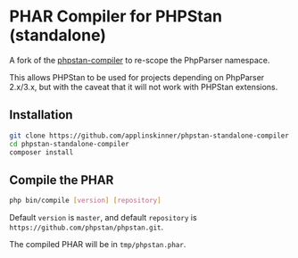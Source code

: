 # PHAR Compiler for PHPStan (standalone)

A fork of the [phpstan-compiler](https://github.com/phpstan/phpstan-compiler) to re-scope the PhpParser namespace.

This allows PHPStan to be used for projects depending on PhpParser 2.x/3.x, but with the caveat that it will not work with PHPStan extensions.

## Installation

```bash
git clone https://github.com/applinskinner/phpstan-standalone-compiler
cd phpstan-standalone-compiler
composer install
```

## Compile the PHAR

```bash
php bin/compile [version] [repository]
```

Default `version` is `master`, and default `repository` is `https://github.com/phpstan/phpstan.git`.

The compiled PHAR will be in `tmp/phpstan.phar`.
